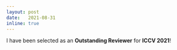 ```yaml
---
layout: post
date:   2021-08-31
inline: true
---
```

I have been selected as an **Outstanding Reviewer** for **ICCV 2021**!
